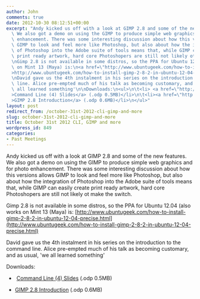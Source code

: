 ```yaml
---
author: John
comments: true
date: 2012-10-30 08:12:51+00:00
excerpt: "Andy kicked us off with a look at GIMP 2.8 and some of the new features.\
  \ We also got a demo on using the GIMP to produce simple web graphics and for photo\
  \ enhancement. There was some interesting discussion about how this versions allows\
  \ GIMP to look and feel more like Photoshop, but also about how the integration\
  \ of Photoshop into the Adobe suite of tools means that, while GIMP can easily create\
  \ print ready artwork, hard core Photoshopers are still not likely ot make the switch.\n\
  \nGimp 2.8 is not available in some distros, so the PPA for Ubuntu 12.04 (also works\
  \ on Mint 13 (Maya) is:\n<a href=\"http://www.ubuntugeek.com/how-to-install-gimp-2-8-2-in-ubuntu-12-04-precise.html\"\
  >http://www.ubuntugeek.com/how-to-install-gimp-2-8-2-in-ubuntu-12-04-precise.html</a>\n\
  \nDavid gave us the 4th instalment in his series on the introduction to the command\
  \ line. Alice pre-empted much of his talk as becoming customary, and as usual, 'we\
  \ all learned something'\n\nDownloads:\n<ul>\n\t<li> <a href=\"http://bradlug.co.uk/wp-content/uploads/2012/10/cmdline4-slides.odp\"\
  >Command Line (4) Slides</a> (.odp 0.5MB)</li>\n\t<li><a href=\"http://bradlug.co.uk/wp-content/uploads/2012/10/GIMP_Intro.odp\"\
  >GIMP 2.8 Introduction</a> (.odp 0.6MB)</li>\n</ul>"
layout: post
redirect_from: /october-31st-2012-cli-gimp-and-more
slug: october-31st-2012-cli-gimp-and-more
title: October 31st 2012 CLI, GIMP and more
wordpress_id: 849
categories:
- Past Meetings
---
```


Andy kicked us off with a look at GIMP 2.8 and some of the new features. We also got a demo on using the GIMP to produce simple web graphics and for photo enhancement. There was some interesting discussion about how this versions allows GIMP to look and feel more like Photoshop, but also about how the integration of Photoshop into the Adobe suite of tools means that, while GIMP can easily create print ready artwork, hard core Photoshopers are still not likely ot make the switch.

Gimp 2.8 is not available in some distros, so the PPA for Ubuntu 12.04 (also works on Mint 13 (Maya) is:
[http://www.ubuntugeek.com/how-to-install-gimp-2-8-2-in-ubuntu-12-04-precise.html](http://www.ubuntugeek.com/how-to-install-gimp-2-8-2-in-ubuntu-12-04-precise.html)

David gave us the 4th instalment in his series on the introduction to the command line. Alice pre-empted much of his talk as becoming customary, and as usual, 'we all learned something'

Downloads:



	
  *  [Command Line (4) Slides](http://bradlug.co.uk/wp-content/uploads/2012/10/cmdline4-slides.odp) (.odp 0.5MB)

	
  * [GIMP 2.8 Introduction](http://bradlug.co.uk/wp-content/uploads/2012/10/GIMP_Intro.odp) (.odp 0.6MB)


